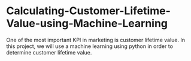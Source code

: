 # Calculating-Customer-Lifetime-Value-using-Machine-Learning
One of the most important KPI in marketing is customer lifetime value. In this project, we will use a machine learning using python in order to determine customer lifetime value. 

